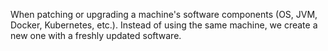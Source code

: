 When patching or upgrading a machine's software components (OS, JVM, Docker, Kubernetes, etc.). 
Instead of using the same machine, we create a new one with a freshly updated software.
